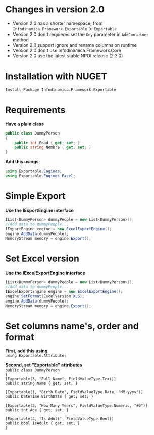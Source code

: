 # Changes in version 2.0
* Version 2.0 has a shorter namespace, from `Infodinamica.Framework.Exportable` to `Exportable`
* Version 2.0 don't requieres set the `Key` parameter in `AddContainer` method
* Version 2.0 support ignore and rename columns on runtime
* Version 2.0 don't use Infodinamica.Framework.Core
* Version 2.0 use the latest stable NPOI release (2.3.0)

# Installation with NUGET
`Install-Package Infodinamica.Framework.Exportable`

# Requirements
**Have a plain class**   
``` c#
public class DummyPerson
{
    public int Edad { get; set; }
    public string Nombre { get; set; }
}
```

**Add this usings**:   
``` c#
using Exportable.Engines;
using Exportable.Engines.Excel;
```

# Simple Export   
**Use the IExportEngine interface**  
``` c#
IList<DummyPerson> dummyPeople = new List<DummyPerson>();
//Add data to dummyPeople...
IExportEngine engine = new ExcelExportEngine();
engine.AddData(dummyPeople); 
MemoryStream memory = engine.Export();
```

# Set Excel version
**Use the IExcelExportEngine interface**  
``` c#
IList<DummyPerson> dummyPeople = new List<DummyPerson>();
//Add data to dummyPeople...
IExcelExportEngine engine = new ExcelExportEngine();
engine.SetFormat(ExcelVersion.XLS);
engine.AddData(dummyPeople); 
MemoryStream memory = engine.Export();
```


# Set columns name's, order and format
**First, add this using**    
`using Exportable.Attribute;`      

**Second, set "Exportable" attributes**    
`public class DummyPerson`   
`{`   
`[Exportable(3, "Full Name", FieldValueType.Text)]`    
`public string Name { get; set; }`    

`[Exportable(1, "Birth Date", FieldValueType.Date, "MM-yyyy")]`   
`public DateTime BirthDate { get; set; }`   

`[Exportable(2, "How Many Years", FieldValueType.Numeric, "#0")]`   
`public int Age { get; set; }`   

`[Exportable(4, "Is Adult", FieldValueType.Bool)]`    
`public bool IsAdult { get; set; }  `   
`}`
